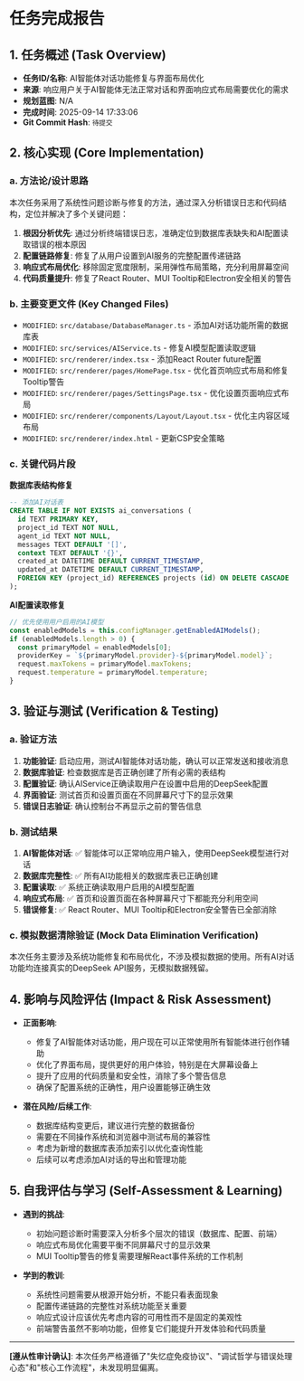 # 任务完成报告

## 1. 任务概述 (Task Overview)

*   **任务ID/名称**: AI智能体对话功能修复与界面布局优化
*   **来源**: 响应用户关于AI智能体无法正常对话和界面响应式布局需要优化的需求
*   **规划蓝图**: N/A
*   **完成时间**: 2025-09-14 17:33:06
*   **Git Commit Hash**: `待提交`

## 2. 核心实现 (Core Implementation)

### a. 方法论/设计思路

本次任务采用了系统性问题诊断与修复的方法，通过深入分析错误日志和代码结构，定位并解决了多个关键问题：

1. **根因分析优先**: 通过分析终端错误日志，准确定位到数据库表缺失和AI配置读取错误的根本原因
2. **配置链路修复**: 修复了从用户设置到AI服务的完整配置传递链路
3. **响应式布局优化**: 移除固定宽度限制，采用弹性布局策略，充分利用屏幕空间
4. **代码质量提升**: 修复了React Router、MUI Tooltip和Electron安全相关的警告

### b. 主要变更文件 (Key Changed Files)

*   `MODIFIED`: `src/database/DatabaseManager.ts` - 添加AI对话功能所需的数据库表
*   `MODIFIED`: `src/services/AIService.ts` - 修复AI模型配置读取逻辑
*   `MODIFIED`: `src/renderer/index.tsx` - 添加React Router future配置
*   `MODIFIED`: `src/renderer/pages/HomePage.tsx` - 优化首页响应式布局和修复Tooltip警告
*   `MODIFIED`: `src/renderer/pages/SettingsPage.tsx` - 优化设置页面响应式布局
*   `MODIFIED`: `src/renderer/components/Layout/Layout.tsx` - 优化主内容区域布局
*   `MODIFIED`: `src/renderer/index.html` - 更新CSP安全策略

### c. 关键代码片段

**数据库表结构修复**
```sql
-- 添加AI对话表
CREATE TABLE IF NOT EXISTS ai_conversations (
  id TEXT PRIMARY KEY,
  project_id TEXT NOT NULL,
  agent_id TEXT NOT NULL,
  messages TEXT DEFAULT '[]',
  context TEXT DEFAULT '{}',
  created_at DATETIME DEFAULT CURRENT_TIMESTAMP,
  updated_at DATETIME DEFAULT CURRENT_TIMESTAMP,
  FOREIGN KEY (project_id) REFERENCES projects (id) ON DELETE CASCADE
);
```

**AI配置读取修复**
```typescript
// 优先使用用户启用的AI模型
const enabledModels = this.configManager.getEnabledAIModels();
if (enabledModels.length > 0) {
  const primaryModel = enabledModels[0];
  providerKey = `${primaryModel.provider}-${primaryModel.model}`;
  request.maxTokens = primaryModel.maxTokens;
  request.temperature = primaryModel.temperature;
}
```

## 3. 验证与测试 (Verification & Testing)

### a. 验证方法

1. **功能验证**: 启动应用，测试AI智能体对话功能，确认可以正常发送和接收消息
2. **数据库验证**: 检查数据库是否正确创建了所有必需的表结构
3. **配置验证**: 确认AIService正确读取用户在设置中启用的DeepSeek配置
4. **界面验证**: 测试首页和设置页面在不同屏幕尺寸下的显示效果
5. **错误日志验证**: 确认控制台不再显示之前的警告信息

### b. 测试结果

1. **AI智能体对话**: ✅ 智能体可以正常响应用户输入，使用DeepSeek模型进行对话
2. **数据库完整性**: ✅ 所有AI功能相关的数据库表已正确创建
3. **配置读取**: ✅ 系统正确读取用户启用的AI模型配置
4. **响应式布局**: ✅ 首页和设置页面在各种屏幕尺寸下都能充分利用空间
5. **错误修复**: ✅ React Router、MUI Tooltip和Electron安全警告已全部消除

### c. 模拟数据清除验证 (Mock Data Elimination Verification)

本次任务主要涉及系统功能修复和布局优化，不涉及模拟数据的使用。所有AI对话功能均连接真实的DeepSeek API服务，无模拟数据残留。

## 4. 影响与风险评估 (Impact & Risk Assessment)

*   **正面影响**: 
    - 修复了AI智能体对话功能，用户现在可以正常使用所有智能体进行创作辅助
    - 优化了界面布局，提供更好的用户体验，特别是在大屏幕设备上
    - 提升了应用的代码质量和安全性，消除了多个警告信息
    - 确保了配置系统的正确性，用户设置能够正确生效

*   **潜在风险/后续工作**: 
    - 数据库结构变更后，建议进行完整的数据备份
    - 需要在不同操作系统和浏览器中测试布局的兼容性
    - 考虑为新增的数据库表添加索引以优化查询性能
    - 后续可以考虑添加AI对话的导出和管理功能

## 5. 自我评估与学习 (Self-Assessment & Learning)

*   **遇到的挑战**: 
    - 初始问题诊断时需要深入分析多个层次的错误（数据库、配置、前端）
    - 响应式布局优化需要平衡不同屏幕尺寸的显示效果
    - MUI Tooltip警告的修复需要理解React事件系统的工作机制

*   **学到的教训**: 
    - 系统性问题需要从根源开始分析，不能只看表面现象
    - 配置传递链路的完整性对系统功能至关重要
    - 响应式设计应该优先考虑内容的可用性而不是固定的美观性
    - 前端警告虽然不影响功能，但修复它们能提升开发体验和代码质量

---

**[遵从性审计确认]**: 本次任务严格遵循了"失忆症免疫协议"、"调试哲学与错误处理心态"和"核心工作流程"，未发现明显偏离。
